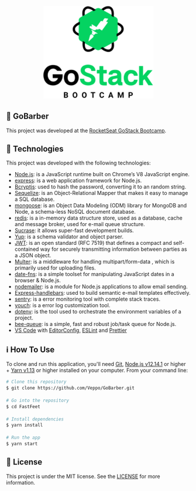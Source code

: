<h1 align="center">
  <img alt="Fastfeet" title="Fastfeet" src=".github/GoStack_bootcamp.png" width="300px" />
</h1>

## :rocket: GoBarber
This project was developed at the [RocketSeat GoStack Bootcamp](https://rocketseat.com.br/bootcamp).

## :low_brightness: Technologies

This project was developed with the following technologies:

-  [Node.js][nodejs]: is a JavaScript runtime built on Chrome’s V8 JavaScript engine.
-  [express][express]: is a web application framework for Node.js.
-  [Bcryptjs][bcryptjs]: used to hash the password, converting it to an random string.
-  [Sequelize][sequelize]: is an Object-Relational Mapper that makes it easy to manage a SQL database.
-  [mongoose][mongoose]: is an Object Data Modeling (ODM) library for MongoDB and Node, a schema-less NoSQL document database.
-  [redis][redis]: is a in-memory data structure store, used as a database, cache and message broker, used for e-mail queue structure.
-  [Sucrase][sucrase]: it allows super-fast development builds.
-  [Yup][yup]: is a schema validator and object parser.
-  [JWT][jwt]: is an open standard (RFC 7519) that defines a compact and self-contained way for securely transmitting information between parties as a JSON object.
-  [Multer][multer]: is a middleware for handling multipart/form-data , which is primarily used for uploading files.
-  [date-fns][date-fns]: is a simple toolset for manipulating JavaScript dates in a browser & Node.js.
-  [nodemailer][nodemailer]:  is a module for Node.js applications to allow email sending.
-  [Express-handlebars][handlebars]: used to build semantic e-mail templates effectively.
-  [sentry][sentry]: is a error monitoring tool with complete stack traces.
-  [youch][youch]: is a error log customization tool.
-  [dotenv][dotenv]: is the tool used to orchestrate the environment variables of a project.
-  [bee-queue][queue]: is a simple, fast and robust job/task queue for Node.js.
-  [VS Code][vc] with [EditorConfig][vceditconfig], [ESLint][vceslint] and [Prettier][prettier]

## :information_source: How To Use

To clone and run this application, you'll need [Git](https://git-scm.com), [Node.js v12.14.1][nodejs] or higher + [Yarn v1.13][yarn] or higher installed on your computer. From your command line:

```bash
# Clone this repository
$ git clone https://github.com/Veppo/GoBarber.git

# Go into the repository
$ cd FastFeet

# Install dependencies
$ yarn install

# Run the app
$ yarn start
```

## :memo: License
This project is under the MIT license. See the [LICENSE](https://github.com/Veppo/GoBarber/blob/master/LICENSE) for more information.

[nodejs]: https://nodejs.org/
[express]: https://expressjs.com/
[yarn]: https://yarnpkg.com/
[vc]: https://code.visualstudio.com/
[vceditconfig]: https://marketplace.visualstudio.com/items?itemName=EditorConfig.EditorConfig
[vceslint]: https://marketplace.visualstudio.com/items?itemName=dbaeumer.vscode-eslint
[prettier]: https://prettier.io/
[sequelize]: https://sequelize.org/
[mongoose]: https://mongoosejs.com/docs/
[bcryptjs]: https://www.npmjs.com/package/bcryptjs
[sucrase]: https://sucrase.io/
[yup]: https://github.com/jquense/yup
[jwt]: https://jwt.io/
[multer]: https://github.com/expressjs/multer
[date-fns]: https://date-fns.org/
[nodemailer]: https://nodemailer.com/about/
[handlebars]: https://handlebarsjs.com/
[sentry]: sentry.io
[youch]: https://github.com/poppinss/youch
[dotenv]: https://www.npmjs.com/package/dotenv
[queue]: https://bee-queue.com/
[redis]: https://redis.io/
